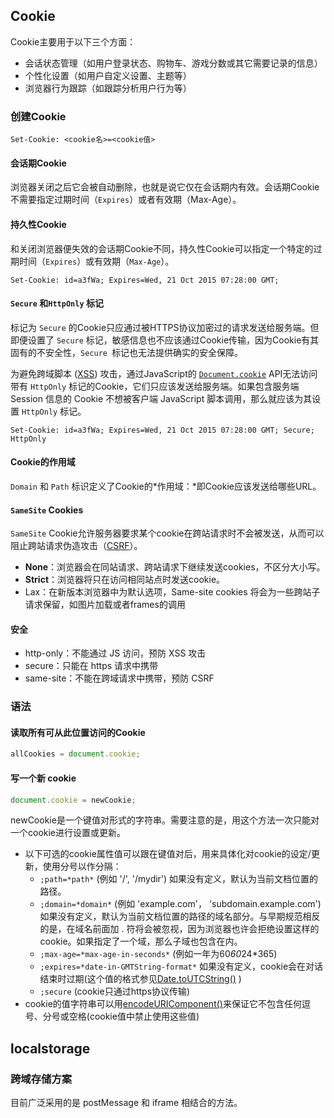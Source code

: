 ## Cookie

Cookie主要用于以下三个方面：

- 会话状态管理（如用户登录状态、购物车、游戏分数或其它需要记录的信息）
- 个性化设置（如用户自定义设置、主题等）
- 浏览器行为跟踪（如跟踪分析用户行为等）

### 创建Cookie

```
Set-Cookie: <cookie名>=<cookie值>
```

#### 会话期Cookie

浏览器关闭之后它会被自动删除，也就是说它仅在会话期内有效。会话期Cookie不需要指定过期时间（`Expires`）或者有效期（Max-Age）。

#### 持久性Cookie

和关闭浏览器便失效的会话期Cookie不同，持久性Cookie可以指定一个特定的过期时间（`Expires`）或有效期（`Max-Age`）。

```
Set-Cookie: id=a3fWa; Expires=Wed, 21 Oct 2015 07:28:00 GMT;
```

#### `Secure` 和`HttpOnly` 标记

标记为 `Secure` 的Cookie只应通过被HTTPS协议加密过的请求发送给服务端。但即便设置了 `Secure` 标记，敏感信息也不应该通过Cookie传输，因为Cookie有其固有的不安全性，`Secure `标记也无法提供确实的安全保障。

为避免跨域脚本 ([XSS](https://developer.mozilla.org/en-US/docs/Glossary/XSS)) 攻击，通过JavaScript的 [`Document.cookie`](https://developer.mozilla.org/zh-CN/docs/Web/API/Document/cookie) API无法访问带有 `HttpOnly` 标记的Cookie，它们只应该发送给服务端。如果包含服务端 Session 信息的 Cookie 不想被客户端 JavaScript 脚本调用，那么就应该为其设置 `HttpOnly` 标记。

```
Set-Cookie: id=a3fWa; Expires=Wed, 21 Oct 2015 07:28:00 GMT; Secure; HttpOnly
```

#### Cookie的作用域

`Domain` 和 `Path` 标识定义了Cookie的*作用域：*即Cookie应该发送给哪些URL。

#### `SameSite` Cookies

`SameSite` Cookie允许服务器要求某个cookie在跨站请求时不会被发送，从而可以阻止跨站请求伪造攻击（[CSRF](https://developer.mozilla.org/zh-CN/docs/Glossary/CSRF)）。

- **None**：浏览器会在同站请求、跨站请求下继续发送cookies，不区分大小写。
- **Strict**：浏览器将只在访问相同站点时发送cookie。
- Lax：在新版本浏览器中为默认选项，Same-site cookies 将会为一些跨站子请求保留，如图片加载或者frames的调用

#### 安全

- http-only：不能通过 JS 访问，预防 XSS 攻击
- secure：只能在 https 请求中携带
- same-site：不能在跨域请求中携带，预防 CSRF

### 语法

#### 读取所有可从此位置访问的Cookie

```js
allCookies = document.cookie;
```

#### 写一个新 cookie

```js
document.cookie = newCookie;
```

newCookie是一个键值对形式的字符串。需要注意的是，用这个方法一次只能对一个cookie进行设置或更新。

- 以下可选的cookie属性值可以跟在键值对后，用来具体化对cookie的设定/更新，使用分号以作分隔：
  - `;path=*path*` (例如 '/', '/mydir') 如果没有定义，默认为当前文档位置的路径。
  - `;domain=*domain*` (例如 'example.com'， 'subdomain.example.com') 如果没有定义，默认为当前文档位置的路径的域名部分。与早期规范相反的是，在域名前面加 . 符将会被忽视，因为浏览器也许会拒绝设置这样的cookie。如果指定了一个域，那么子域也包含在内。
  - `;max-age=*max-age-in-seconds*` (例如一年为60*60*24*365)
  - `;expires=*date-in-GMTString-format*` 如果没有定义，cookie会在对话结束时过期(这个值的格式参见[Date.toUTCString()](https://developer.mozilla.org/en-US/docs/JavaScript/Reference/Global_Objects/Date/toUTCString) )
  - `;secure` (cookie只通过https协议传输)
- cookie的值字符串可以用[encodeURIComponent()](https://developer.mozilla.org/en-US/docs/JavaScript/Reference/Global_Objects/encodeURIComponent)来保证它不包含任何逗号、分号或空格(cookie值中禁止使用这些值)

## localstorage



### 跨域存储方案

目前广泛采用的是 postMessage 和 iframe 相结合的方法。

